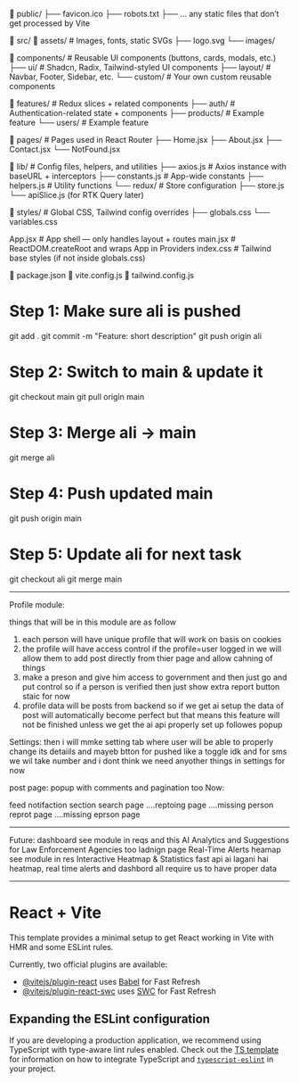 📂 public/
   ├── favicon.ico
   ├── robots.txt
   ├── ... any static files that don’t get processed by Vite

📂 src/
   📂 assets/              # Images, fonts, static SVGs
       ├── logo.svg
       └── images/
   
   📂 components/          # Reusable UI components (buttons, cards, modals, etc.)
       ├── ui/             # Shadcn, Radix, Tailwind-styled UI components
       ├── layout/         # Navbar, Footer, Sidebar, etc.
       └── custom/         # Your own custom reusable components
   
   📂 features/            # Redux slices + related components
       ├── auth/           # Authentication-related state + components
       ├── products/       # Example feature
       └── users/          # Example feature
   
   📂 pages/               # Pages used in React Router
       ├── Home.jsx 
       ├── About.jsx
       ├── Contact.jsx
       └── NotFound.jsx

   📂 lib/                 # Config files, helpers, and utilities
       ├── axios.js        # Axios instance with baseURL + interceptors
       ├── constants.js    # App-wide constants
       ├── helpers.js      # Utility functions
       └── redux/          # Store configuration
           ├── store.js
           └── apiSlice.js (for RTK Query later)

   📂 styles/              # Global CSS, Tailwind config overrides
       ├── globals.css
       └── variables.css

   App.jsx                 # App shell — only handles layout + routes
   main.jsx                # ReactDOM.createRoot and wraps App in Providers
   index.css               # Tailwind base styles (if not inside globals.css)

📄 package.json
📄 vite.config.js
📄 tailwind.config.js

# Step 1: Make sure ali is pushed
git add .
git commit -m "Feature: short description"
git push origin ali

# Step 2: Switch to main & update it
git checkout main
git pull origin main

# Step 3: Merge ali → main
git merge ali

# Step 4: Push updated main
git push origin main

# Step 5: Update ali for next task
git checkout ali
git merge main



---------------------------------------------------------------------------

Profile module:

things that will be in this module are as follow

1. each person will have unique profile that will work on basis on cookies
2. the profile will have access control if the profile=user logged in we will allow them to add post directly from thier page and allow cahning of things 
3. make a preson and give him access to government and then just go and put control so if a person is verified then just show extra report button staic for now
3. profile data will be posts from backend so if we get ai setup the data of post will automatically become perfect but that means this feature will not be finished unless we get the ai api properly set up
followes popup

Settings:
then i will mmke setting tab where user will be able to properly change its detaiils and mayeb btton for pushed like a toggle idk and for sms we wil take number and i dont think we need anyother things in settings for now

post page: popup with comments and pagination too
Now:

feed
notifaction section
search page
....reptoing page
....missing person reprot page
....missing eprson page

----------------------
Future:
dashboard see module in reqs and this AI Analytics and Suggestions for Law Enforcement Agencies too
ladnign page
Real-Time Alerts 
heamap  see module in res Interactive Heatmap & Statistics 
fast api ai lagani hai
heatmap, real time alerts and dashbord all require us to have proper data 











----------------------------------
# React + Vite

This template provides a minimal setup to get React working in Vite with HMR and some ESLint rules.

Currently, two official plugins are available:

- [@vitejs/plugin-react](https://github.com/vitejs/vite-plugin-react/blob/main/packages/plugin-react) uses [Babel](https://babeljs.io/) for Fast Refresh
- [@vitejs/plugin-react-swc](https://github.com/vitejs/vite-plugin-react/blob/main/packages/plugin-react-swc) uses [SWC](https://swc.rs/) for Fast Refresh

## Expanding the ESLint configuration

If you are developing a production application, we recommend using TypeScript with type-aware lint rules enabled. Check out the [TS template](https://github.com/vitejs/vite/tree/main/packages/create-vite/template-react-ts) for information on how to integrate TypeScript and [`typescript-eslint`](https://typescript-eslint.io) in your project.
